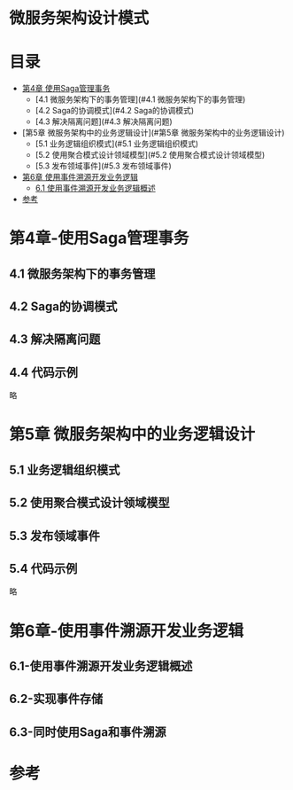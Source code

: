 # 微服务架构设计模式

# 目录

<!-- TOC -->
- [第4章 使用Saga管理事务](#第4章-使用Saga管理事务)
  * [4.1 微服务架构下的事务管理](#4.1 微服务架构下的事务管理)
  * [4.2 Saga的协调模式](#4.2 Saga的协调模式)
  * [4.3 解决隔离问题](#4.3 解决隔离问题)
- [第5章 微服务架构中的业务逻辑设计](#第5章 微服务架构中的业务逻辑设计)
  * [5.1 业务逻辑组织模式](#5.1 业务逻辑组织模式)
  * [5.2 使用聚合模式设计领域模型](#5.2 使用聚合模式设计领域模型)
  * [5.3 发布领域事件](#5.3 发布领域事件)
- [第6章 使用事件溯源开发业务逻辑](#第6章-使用事件溯源开发业务逻辑)
  * [6.1 使用事件溯源开发业务逻辑概述](#6.1-使用事件溯源开发业务逻辑概述)
- [参考](#参考)
<!-- /TOC -->


# 第4章-使用Saga管理事务

## 4.1 微服务架构下的事务管理

## 4.2 Saga的协调模式

## 4.3 解决隔离问题

## 4.4 代码示例
略


# 第5章 微服务架构中的业务逻辑设计

## 5.1 业务逻辑组织模式

## 5.2 使用聚合模式设计领域模型

## 5.3 发布领域事件

## 5.4 代码示例
略


# 第6章-使用事件溯源开发业务逻辑

## 6.1-使用事件溯源开发业务逻辑概述

## 6.2-实现事件存储

## 6.3-同时使用Saga和事件溯源


# 参考
